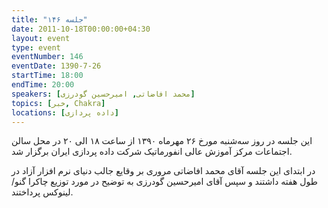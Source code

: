 ```yaml
---
title: "جلسه ۱۴۶"
date: 2011-10-18T00:00:00+04:30
layout: event
type: event
eventNumber: 146
eventDate: 1390-7-26
startTime: 18:00
endTime: 20:00
speakers: [محمد افاضاتی, امیرحسین گودرزی]
topics: [خبر, Chakra]
locations: [داده پردازی]
---
```

این جلسه در روز سه‌شنبه مورخ ۲۶ مهرماه ۱۳۹۰ از ساعت ۱۸ الی ۲۰ در محل سالن اجتماعات مرکز آموزش عالی انفورماتیک شرکت داده پردازی ایران برگزار شد.

در ابتدای این جلسه آقای محمد افاضاتی مروری بر وقایع جالب دنیای نرم افزار آزاد در طول هفته داشتند و سپس آقای امیرحسین گودرزی به توضیح در مورد توزیع چاکرا گنو/لینوکس پرداختند.